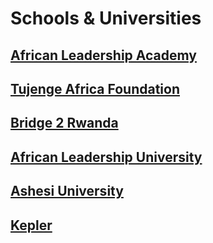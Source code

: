 # Schools & Universities

## [African Leadership Academy](http://www.africanleadershipacademy.org/fr/)

## [Tujenge Africa Foundation](http://www.tujenge.org/)

## [Bridge 2 Rwanda](https://www.bridge2rwanda.org/)

## [African Leadership University](https://www.alueducation.com/)

## [Ashesi University](http://www.ashesi.edu.gh/)

## [Kepler](https://www.kepler.org/)
